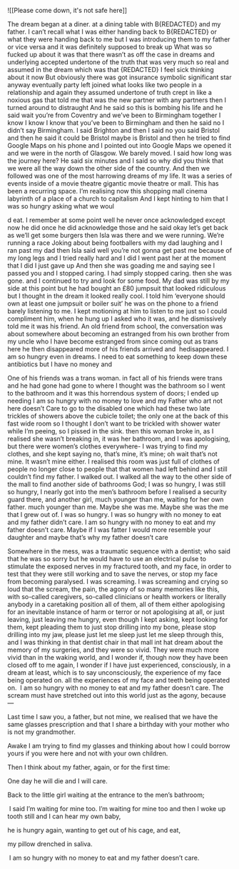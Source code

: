 
![[Please come down, it's not safe here]]





The dream began at a diner. at a dining table with B{REDACTED} and my father. I can’t recall what I was either handing back to B{REDACTED} or what they were handing back to me but I was introducing them to my father or vice versa and it was definitely supposed to break up What was so fucked up about it was that there wasn’t as off the case in dreams and underlying accepted undertone of the truth that was very much so real and assumed in the dream which was that {REDACTED} I feel sick thinking about it now But obviously there was got insurance symbolic significant star anyway eventually party left joined what looks like two people in a relationship and again they assumed undertone of truth crept in like a noxious gas that told me that was the new partner with any partners then I turned around to distraught And he said so this is bombing his life and he said wait you’re from Coventry and we’ve been to Birmingham together I know I know I know that you’ve been to Birmingham and then he said no I didn’t say Birmingham. I said Brighton and then I said no you said Bristol and then he said it could be Bristol maybe is Bristol and then he tried to find Google Maps on his phone and I pointed out into Google Maps we opened it and we were in the north of Glasgow. We barely moved. I said how long was the journey here? He said six minutes and I said so why did you think that we were all the way down the other side of the country. And then we followed was one of the most harrowing dreams of my life. It was a series of events inside of a movie theatre gigantic movie theatre or mall. This has been a recurring space. I’m realising now this shopping mall cinema labyrinth of a place of a church to capitalism And I kept hinting to him that I was so hungry asking what we woul


d eat. I remember at some point well he never once acknowledged except now he did once he did acknowledge those and he said okay let’s get back as we’ll get some burgers then Isla was there and we were running. We’re running a race Joking about being footballers with my dad laughing and I ran past my dad then Isla said well you’re not gonna get past me because of my long legs and I tried really hard and I did I went past her at the moment that I did I just gave up And then she was goading me and saying see I passed you and I stopped caring. I had simply stopped caring. then she was gone. and I continued to try and look for some food. My dad was still by my side at this point but he had bought an £80 jumpsuit that looked ridiculous but I thought in the dream it looked really cool. I told him ‘everyone should own at least one jumpsuit or boiler suit’ he was on the phone to a friend barely listening to me. I kept motioning at him to listen to me just so I could compliment him, when he hung up I asked who it was, and he dismissively told me it was his friend. An old friend from school, the conversation was about somewhere about becoming an estranged from his own brother from my uncle who I have become estranged from since coming out as trans here he then disappeared more of his friends arrived and  hedisappeared. I am so hungry even in dreams. I need to eat something to keep down these antibiotics but I have no money and 

One of his friends was a trans woman. in fact all of his friends were trans and he had gone had gone to where I thought was the bathroom so I went to the bathroom and it was this horrendous system of doors; I ended up needing I am so hungry with no money to love and my Father who art not here doesn’t Care to go to the disabled one which had these two late trickles of showers above the cubicle toilet; the only one at the back of this fast wide room so I thought I don’t want to be trickled with shower water while I’m peeing, so I pissed in the sink. then this woman broke in, as I realised she wasn’t breaking in, it was her bathroom, and I was apologising, but there were women’s clothes everywhere- I was trying to find my clothes, and she kept saying no, that’s mine, it’s mine; oh wait that’s not mine. It wasn’t mine either. I realised this room was just full of clothes of people no longer close to people that that women had left behind and I still couldn’t find my father. I walked out. I walked all the way to the other side of the mall to find another side of bathrooms God; I was so hungry, I was still so hungry, I nearly got into the men’s bathroom before I realised a security guard there, and another girl, much younger than me, waiting for her own father. much younger than me. Maybe she was me. Maybe she was the me that I grew out of. I was so hungry. I was so hungry with no money to eat and my father didn’t care. I am so hungry with no money to eat and my father doesn’t care. Maybe if I was fatter I would more resemble your daughter and maybe that’s why my father doesn’t care 

Somewhere in the mess, was a traumatic sequence with a dentist; who said that he was so sorry but he would have to use an electrical pulse to stimulate the exposed nerves in my fractured tooth, and my face, in order to test that they were still working and to save the nerves, or stop my face from becoming paralysed. I was screaming. I was screaming and crying so loud that the scream, the pain, the agony of so many memories like this, with so-called caregivers, so-called clinicians or health workers or literally anybody in a caretaking position all of them, all of them either apologising for an inevitable instance of harm or terror or not apologising at all, or just leaving, just leaving me hungry, even though I kept asking, kept looking for them, kept pleading them to just stop drilling into my bone, please stop drilling into my jaw, please just let me sleep just let me sleep through this, and I was thinking in that dentist chair in that mall int hat dream about the memory of my surgeries, and they were so vivid. They were much more vivid than in the waking world, and I wonder if, though now they have been closed off to me again, I wonder if I have just experienced, consciously, in a dream at least, which is to say unconsciously, the experience of my face being operated on. all the experiences of my face and teeth being operated on.  I am so hungry with no money to eat and my father doesn’t care. The scream must have stretched out into this world just as the agony, because — 

Last time I saw you, a father, but not mine, we realised that we have the same glasses prescription and that I share a birthday with your mother who is not my grandmother. 

Awake I am trying to find my glasses and thinking about how I could borrow yours if you were here and not with your own children. 

Then I think about my father, again, or for the first time:

One day he will die and I will care.

Back to the little girl waiting at the entrance to the men’s bathroom;

 I said I’m waiting for mine too. I’m waiting for mine too and then I woke up tooth still and I can hear my own baby, 

he is hungry again, wanting to get out of his cage, and eat, 

my pillow drenched in saliva.

 I am so hungry with no money to eat and my father doesn’t care.